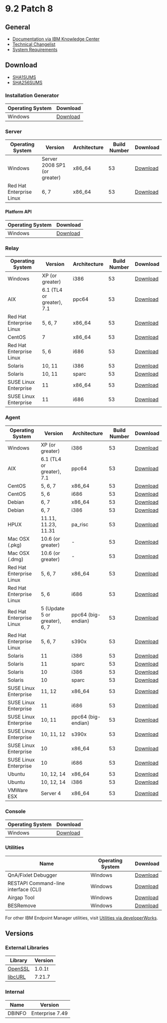 # 9.2 Patch 8

## General
* [Documentation via IBM Knowledge Center](https://www-01.ibm.com/support/knowledgecenter/SS63NW_9.2.0/com.ibm.tivoli.tem.doc_9.2/welcome/IEM92_landing.html)
* [Technical Changelist](https://support.bigfix.com/bes/changes/fullchangelist-92.txt)
* [System Requirements](https://www-01.ibm.com/support/docview.wss?rs=1015&uid=swg21684809)

## Download
* [SHA1SUMS](SHA1SUMS)
* [SHA256SUMS](SHA256SUMS)

### Installation Generator
| Operating System | Download |
| ---------------- | -------- |
| Windows | [Download](http://software.bigfix.com/download/bes/92/BigFix-BES-9.2.8.74.exe) |

### Server
| Operating System | Version | Architecture | Build Number | Download |
| ---------------- | ------- | ------------ | ------------ | -------- |
| Windows | Server 2008 SP1 (or greater) | x86_64 | 53 | [Download](http://software.bigfix.com/download/bes/92/BigFix-BES-Server-9.2.8.74.exe) |
| Red Hat Enterprise Linux | 6, 7 | x86_64 | 53 | [Download](http://software.bigfix.com/download/bes/92/ServerInstaller_9.2.8.74-rhe6.x86_64.tgz) |

#### Platform API
| Operating System | Download |
| ---------------- | -------- |
| Windows | [Download](http://software.bigfix.com/download/bes/92/BigFix-BES-ServerAPI-9.2.8.74.exe) |

### Relay
| Operating System | Version | Architecture | Build Number | Download |
| ---------------- | ------- | ------------ | ------------ | -------- |
| Windows | XP (or greater) | i386 | 53 | [Download](http://software.bigfix.com/download/bes/92/BigFix-BES-Relay-9.2.8.74.exe) |
| AIX | 6.1 (TL4 or greater), 7.1 | ppc64 | 53 | [Download](http://software.bigfix.com/download/bes/92/BESRelay-9.2.8.74.ppc64_aix61.pkg) |
| Red Hat Enterprise Linux | 5, 6, 7 | x86_64 | 53 | [Download](http://software.bigfix.com/download/bes/92/BESRelay-9.2.8.74-rhe5.x86_64.rpm) |
| CentOS | 7 | x86_64 | 53 | [Download](http://software.bigfix.com/download/bes/92/BESRelay-9.2.8.74-rhe5.x86_64.rpm) |
| Red Hat Enterprise Linux | 5, 6 | i686 | 53 | [Download](http://software.bigfix.com/download/bes/92/BESRelay-9.2.8.74-rhe5.i686.rpm) |
| Solaris | 10, 11 | i386 | 53 | [Download](http://software.bigfix.com/download/bes/92/BESRelay-9.2.8.74.x86_sol10.pkg) |
| Solaris | 10, 11 | sparc | 53 | [Download](http://software.bigfix.com/download/bes/92/BESRelay-9.2.8.74.sparc_sol10.pkg) |
| SUSE Linux Enterprise | 11 | x86_64 | 53 | [Download](http://software.bigfix.com/download/bes/92/BESRelay-9.2.8.74-sle11.x86_64.rpm) |
| SUSE Linux Enterprise | 11 | i686 | 53 | [Download](http://software.bigfix.com/download/bes/92/BESRelay-9.2.8.74-sle11.i686.rpm) |

### Agent
| Operating System | Version | Architecture | Build Number | Download |
| ---------------- | ------- | ------------ | ------------ | -------- |
| Windows | XP (or greater) | i386 | 53 | [Download](http://software.bigfix.com/download/bes/92/BigFix-BES-Client-9.2.8.74.exe) |
| AIX | 6.1 (TL4 or greater), 7.1 | ppc64 | 53 | [Download](http://software.bigfix.com/download/bes/92/BESAgent-9.2.8.74.ppc64_aix61.pkg) |
| CentOS | 5, 6, 7 | x86_64 | 53 | [Download](http://software.bigfix.com/download/bes/92/BESAgent-9.2.8.74-rhe5.x86_64.rpm) |
| CentOS | 5, 6 | i686 | 53 | [Download](http://software.bigfix.com/download/bes/92/BESAgent-9.2.8.74-rhe5.i686.rpm) |
| Debian | 6, 7 | x86_64 | 53 | [Download](http://software.bigfix.com/download/bes/92/BESAgent-9.2.8.74-debian6.amd64.deb) |
| Debian | 6, 7 | i386 | 53 | [Download](http://software.bigfix.com/download/bes/92/BESAgent-9.2.8.74-debian6.i386.deb) |
| HPUX | 11.11, 11.23, 11.31 | pa_risc | 53 | [Download](http://software.bigfix.com/download/bes/92/BESAgent-9.2.8.74.pa_risc_hpux1111.depot) |
| Mac OSX (.pkg)| 10.6 (or greater) | - | 53 | [Download](http://software.bigfix.com/download/bes/92/BESAgent-9.2.8.74-BigFix_MacOSX10.6.pkg) |
| Mac OSX (.dmg)| 10.6 (or greater) | - | 53 | [Download](http://software.bigfix.com/download/bes/92/BESAgent-9.2.8.74-BigFix_MacOSX10.6.dmg) |
| Red Hat Enterprise Linux | 5, 6, 7 | x86_64 | 53 | [Download](http://software.bigfix.com/download/bes/92/BESAgent-9.2.8.74-rhe5.x86_64.rpm) |
| Red Hat Enterprise Linux | 5, 6 | i686 | 53 | [Download](http://software.bigfix.com/download/bes/92/BESAgent-9.2.8.74-rhe5.i686.rpm) |
| Red Hat Enterprise Linux | 5 (Update 5 or greater), 6, 7 | ppc64 (big-endian) | 53 | [Download](http://software.bigfix.com/download/bes/92/BESAgent-9.2.8.74-rhe5.ppc64.rpm) |
| Red Hat Enterprise Linux | 5, 6, 7 | s390x | 53 | [Download](http://software.bigfix.com/download/bes/92/BESAgent-9.2.8.74-rhe5.s390x.rpm) |
| Solaris | 11 | i386 | 53 | [Download](http://software.bigfix.com/download/bes/92/BESAgent-9.2.8.74.x86_sol11.pkg) |
| Solaris | 11 | sparc | 53 | [Download](http://software.bigfix.com/download/bes/92/BESAgent-9.2.8.74.sparc_sol11.pkg) |
| Solaris | 10 | i386 | 53 | [Download](http://software.bigfix.com/download/bes/92/BESAgent-9.2.8.74.x86_sol10.pkg) |
| Solaris | 10 | sparc | 53 | [Download](http://software.bigfix.com/download/bes/92/BESAgent-9.2.8.74.sparc_sol10.pkg) |
| SUSE Linux Enterprise | 11, 12 | x86_64 | 53 | [Download](http://software.bigfix.com/download/bes/92/BESAgent-9.2.8.74-sle11.x86_64.rpm) |
| SUSE Linux Enterprise | 11 | i686 | 53 | [Download](http://software.bigfix.com/download/bes/92/BESAgent-9.2.8.74-sle11.i686.rpm) |
| SUSE Linux Enterprise | 10, 11 | ppc64 (big-endian) | 53 | [Download](http://software.bigfix.com/download/bes/92/BESAgent-9.2.8.74-sle10.ppc64.rpm) |
| SUSE Linux Enterprise | 10, 11, 12 | s390x | 53 | [Download](http://software.bigfix.com/download/bes/92/BESAgent-9.2.8.74-sle10.s390x.rpm) |
| SUSE Linux Enterprise | 10 | x86_64 | 53 | [Download](http://software.bigfix.com/download/bes/92/BESAgent-9.2.8.74-sle9.x86_64.rpm) |
| SUSE Linux Enterprise | 10 | i686 | 53 | [Download](http://software.bigfix.com/download/bes/92/BESAgent-9.2.8.74-sle10.i686.rpm) |
| Ubuntu | 10, 12, 14 | x86_64 | 53 | [Download](http://software.bigfix.com/download/bes/92/BESAgent-9.2.8.74-ubuntu10.amd64.deb) |
| Ubuntu | 10, 12, 14 | i386 | 53 | [Download](http://software.bigfix.com/download/bes/92/BESAgent-9.2.8.74-ubuntu10.i386.deb) | 
| VMWare ESX | Server 4 | x86_64 | 53 | [Download](http://software.bigfix.com/download/bes/92/BESAgent-9.2.8.74-rhe5.x86_64.rpm) |

### Console
| Operating System | Download |
| ---------------- | -------- |
| Windows | [Download](http://software.bigfix.com/download/bes/92/BigFix-BES-Console-9.2.8.74.exe) |

### Utilities
| Name | Operating System | Download |
| ---- | ---------------- | -------- |
| QnA/Fixlet Debugger | Windows | [Download](http://software.bigfix.com/download/bes/92/util/QNA9.2.8.74.zip) |
| RESTAPI Command-line interface (CLI) | Windows | [Download](http://software.bigfix.com/download/bes/92/util/CLI9.2.8.74.zip) |
| Airgap Tool | Windows | [Download](http://software.bigfix.com/download/bes/92/util/AirgapTool9.2.8.74.zip) |
| BESRemove | Windows | [Download](http://software.bigfix.com/download/bes/92/util/BESRemove9.2.8.74.exe) |

For other IBM Endpoint Manager utilities, visit [Utilities via developerWorks](https://www.ibm.com/developerworks/community/wikis/home?lang=en#!/wiki/Tivoli%20Endpoint%20Manager/page/Utilities).

## Versions

### External Libraries
| Library | Version |
| ------- | ------- |
| [OpenSSL](https://www.openssl.org) | 1.0.1t |
| [libcURL](http://curl.haxx.se/libcurl/) | 7.21.7 |

### Internal
| Name | Version |
| ---- | ------- |
| DBINFO | Enterprise 7.49 |
